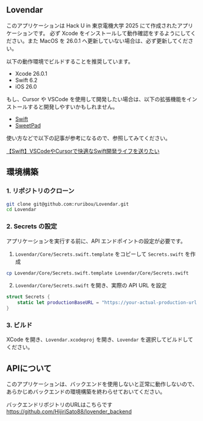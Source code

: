 ## Lovendar

このアプリケーションは Hack U in 東京電機大学 2025 にて作成されたアプリケーションです。
必ず Xcode をインストールして動作確認をするようにしてください。また MacOS を 26.0.1 へ更新していない場合は、必ず更新してください。

以下の動作環境でビルドすることを推奨しています。

- Xcode 26.0.1
- Swift 6.2
- iOS 26.0

もし、Cursor や VSCode を使用して開発したい場合は、以下の拡張機能をインストールすると開発しやすいかもしれません。

- [Swift](https://marketplace.cursorapi.com/items/?itemName=sswg.swift-lang)
- [SweetPad](https://marketplace.cursorapi.com/items/?itemName=sweetpad.sweetpad)

使い方などで以下の記事が参考になるので、参照してみてください。

[【Swift】VSCodeやCursorで快適なSwift開発ライフを送りたい](https://zenn.dev/ncdc/articles/swift_sweetpad)

## 環境構築

### 1. リポジトリのクローン

```bash
git clone git@github.com:ruribou/Lovendar.git
cd Lovendar
```

### 2. Secrets の設定

アプリケーションを実行する前に、API エンドポイントの設定が必要です。

1. `Lovendar/Core/Secrets.swift.template` をコピーして `Secrets.swift` を作成

```bash
cp Lovendar/Core/Secrets.swift.template Lovendar/Core/Secrets.swift
```

2. `Lovendar/Core/Secrets.swift` を開き、実際の API URL を設定

```swift
struct Secrets {
    static let productionBaseURL = "https://your-actual-production-url.com/api"
}
```

### 3. ビルド

XCode を開き、`Lovendar.xcodeproj` を開き、`Lovendar` を選択してビルドしてください。

## APIについて

このアプリケーションは、バックエンドを使用しないと正常に動作しないので、あらかじめバックエンドの環境構築を終わらせておいてください。

バックエンドリポジトリのURLはこちらです
https://github.com/HijiriSato88/lovender_backend
